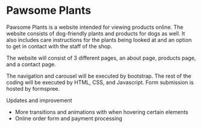 # Pawsome Plants


Pawsome Plants is a website intended for viewing products online.  The website consists of dog-friendly plants and products for dogs as well.  It also includes care instructions for the plants being looked at and an option to get in contact with the staff of the shop. 

The website will consist of 3 different pages, an about page, products page, and a contact page.  

The navigation and carousel will be executed by bootstrap. The rest of the coding will be executed by HTML, CSS, and Javascript. Form submission is hosted by formspree. 

Updates and improvement
* More transitions and animations with when hovering certain elements
* Online order form and payment processing

